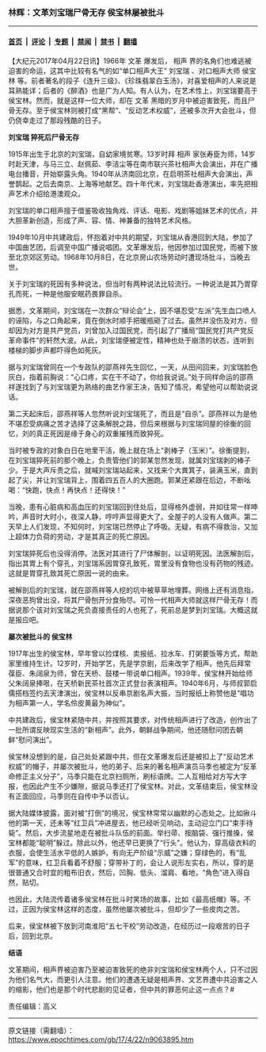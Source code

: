 ### 林辉：文革刘宝瑞尸骨无存 侯宝林屡被批斗

---

#### [首页](../../../..?n9063895) &nbsp;|&nbsp; [评论](../../../../../epoch-comment?n9063895) &nbsp;|&nbsp; [专题](../../../../../epoch-special?n9063895) &nbsp;|&nbsp; [禁闻](../../../../../epoch-news?n9063895) &nbsp;|&nbsp; [禁书](../../../../../books?n9063895) &nbsp;|&nbsp; [翻墙](https://github.com/gfw-breaker/nogfw/blob/master/README.md?n9063895)


<div class="post_content" id="artbody" itemprop="articleBody">
 <!-- article content begin -->
 <p>
  【大纪元2017年04月22日讯】1966年
  <ok href="https://www.epochtimes.com/gb/tag/%E6%96%87%E9%9D%A9.html">
   文革
  </ok>
  爆发后，
  <ok href="https://www.epochtimes.com/gb/tag/%E7%9B%B8%E5%A3%B0.html">
   相声
  </ok>
  界的名角们也难逃被迫害的命运，这其中比较有名气的如“单口相声大王”
  <ok href="https://www.epochtimes.com/gb/tag/%E5%88%98%E5%AE%9D%E7%91%9E.html">
   刘宝瑞
  </ok>
  、对口相声大师
  <ok href="https://www.epochtimes.com/gb/tag/%E4%BE%AF%E5%AE%9D%E6%9E%97.html">
   侯宝林
  </ok>
  等。前者著名的段子《连升三级》、《珍珠翡翠白玉汤》，对喜爱相声的人来说是耳熟能详；后者的《醉酒》也是广为人知。有人认为，在艺术性上，刘宝瑞要高于侯宝林。然而，就是这样一位大师，却在
  <ok href="https://www.epochtimes.com/gb/tag/%E6%96%87%E9%9D%A9.html">
   文革
  </ok>
  黑暗的岁月中被迫害致死，而且尸骨无存。至于侯宝林则被打成“黑帮”、“反动艺术权威”，还被多次开大会批斗，但仍侥幸走过了那段残酷的日子。
 </p>
 <p>
  <strong>
   <ok href="https://www.epochtimes.com/gb/tag/%E5%88%98%E5%AE%9D%E7%91%9E.html">
    刘宝瑞
   </ok>
   猝死后尸骨无存
  </strong>
 </p>
 <p>
  1915年出生于北京的刘宝瑞，自幼家境贫寒。13岁时拜
  <ok href="https://www.epochtimes.com/gb/tag/%E7%9B%B8%E5%A3%B0.html">
   相声
  </ok>
  家张寿臣为师，14岁时赴天津，与马三立、赵佩茹、李洁尘等在南市联兴茶社相声大会演出，并在广播电台播音，开始崭露头角。1940年从济南回北京，在启明茶社相声大会演出，声誉鹊起。之后去南京、上海等地献艺。四十年代末，刘宝瑞赴香港演出，率先把相声艺术介绍给港澳观众。
 </p>
 <p>
  刘宝瑞的单口相声擅于借鉴吸收独角戏、评话、电影、戏剧等姐妹艺术的优点，并大胆革新创造，形成了声、容、情、神兼备的独特艺术风格。
 </p>
 <p>
  1949年10月中共建政后，怀抱着对中共的期望，刘宝瑞从香港回到大陆，参加了中国曲艺团，后调至中国广播说唱团。文革爆发后，他因参加过国民党，而被下放至北京郊区劳动。1968年10月8日，在北京房山农场劳动时遭现场批斗，当晚去世。
 </p>
 <p>
  关于刘宝瑞的死因有多种说法，但当时有两种说法比较流行。一种说法是其乃胃穿孔而死，一种是他服安眠药畏罪自杀。
 </p>
 <p>
  据悉，文革期间，刘宝瑞在一次群众“辩论会”上，因不堪忍受“左派”先生血口喷人的诬陷，与之口角起来，竟在倒水时顺手把暖瓶砸了过去。虽然并没伤及对方，但却因为对方是共产党员，刘曾加入过国民党，而引起了广播局“国民党打共产党反革命事件”的轩然大波。从此，刘宝瑞便被定性，精神也处于崩溃的状态，连听到楼梯的脚步声都吓得色如死灰。
 </p>
 <p>
  据与刘宝瑞曾同在一个专政队的邵燕祥先生回忆，一天，从田间回来，刘宝瑞脸色灰白，指着前胸说：“心口疼，实在干不动了，你给我说说。”处于同样命运的邵燕祥遂找到了与刘宝瑞更为熟络的曲艺作家王决，告知了情况，希望他可以帮助说说话。
 </p>
 <p>
  第二天起床后，邵燕祥等人忽然听说刘宝瑞死了，而且是“自杀”。邵燕祥以为是他不堪忍受病痛之苦才选择了这条解脱之路，但后来根据与刘宝瑞同屋的徐衡的回忆，刘的真正死因是缘于身心的双重摧残而致猝死。
 </p>
 <p>
  当时被专政的对象白日在地里干活，晚上就在场上“剥棒子（玉米）”。徐衡提到，在刘宝瑞猝死前的那个晚上，负责管他们的郭某忽然发现，就属刘宝瑞剥的棒子少。于是大声斥责之后，就喊刘宝瑞站起来，又找来个大粪箕子，装满玉米，直到起了尖，并让刘宝瑞背上，围着四五百人的大圈跑。郭某还紧跟在后边，不断吆喝：“快跑，快点！再快点！还得快！”
 </p>
 <p>
  当晚，患有心脏病和高血压的刘宝瑞回到住处后，显得格外虚弱，并如往常一样呻吟，声音时大时小，夜深人静，哼哼声显得更大了。全屋子的人没有人做声。第二天早上人们发现，不知何时，刘宝瑞已然停止了呼吸。无疑，有病不得救治，又加上超体力负荷的劳动，才是其真正的死亡原因。
 </p>
 <p>
  刘宝瑞猝死后也没得消停。法医对其进行了尸体解剖，以证明死因。法医解剖后，指出其胃上有个穿孔，刘宝瑞系因胃穿孔致死，胃里没有食物也没有药物的残迹。这就是胃穿孔致其死亡原因一说的由来。
 </p>
 <p>
  被解剖后的刘宝瑞，就在邵燕祥等人挖的坑中被草草地埋葬。网络上还有消息指，深夜恶狗曾出没，将其尸骨刨开分食殆尽。可怜一代相声大师就这样尸骨无存！而据说那个该对刘宝瑞之死负直接责任的人也死了，死前总是梦到刘宝瑞。大概这就是报应吧。
 </p>
 <p>
  <strong>
   屡次被批斗的
   <ok href="https://www.epochtimes.com/gb/tag/%E4%BE%AF%E5%AE%9D%E6%9E%97.html">
    侯宝林
   </ok>
  </strong>
 </p>
 <p>
  1917年出生的侯宝林，早年曾以捡煤核、卖报纸、拉水车、打粥要饭等方式，帮助家里维持生计。12岁时，开始学艺，先是学京剧，后来改学了相声。他先后拜常葆臣、朱阔泉为师，曾在天桥、鼓楼一带说单口相声。1939年，侯宝林开始给师父朱阔泉捧哏，在天桥新民茶社首次正式登台表演相声。1940年6月，与师叔郭启儒搭档签约去天津演出，侯宝林以反串京剧名声大振，当时报纸上称赞他是“唱功为相声第一人，学名伶皮黄最为神似”。
 </p>
 <p>
  中共建政后，侯宝林紧随中共，并按照其要求，对传统相声进行了改造，创作出了一批所谓反映现实生活的“新相声”。此外，朝鲜战争期间，他还随慰问团去朝鲜“慰问演出”。
 </p>
 <p>
  侯宝林没想到的是，自己处处紧跟中共，但在文革爆发后还是被扣上了“反动艺术权威”的帽子，并屡次被批斗，他的弟子、后来的著名相声演员马季也被定为“反革命修正主义分子”，马季只能在北京扫厕所，刷标语牌。二人互相给对方写大字报，也因此产生不少嫌隙，据说马季还打了侯宝林。对此，文革结束后，侯宝林没有正面回应，马季则在自传中予以否认。
 </p>
 <p>
  据大陆媒体披露，面对被“打倒”的境况，侯宝林常常以幽默的心态处之。比如揪斗他的第一天，还未等“红卫兵”冲进屋去，他已经听见响动，主动迎立门口“束手待毙”。然后，大步流星地走在被批斗队伍的前面。举扫帚、按脑袋、强行推搡，侯宝林都能“聪明”躲过。除此以外，他还早已更换了“行头”。他认为，穿高级衣料的衣服，会使生活水平低的人嫉妒，有向无产阶级“示威”之嫌；穿绿色的，有“乱军”的意味，红卫兵看着不舒服；穿带补丁的，会让人说形左实右，所以，穿的是很普通又合时宜的粗布旧衣，然后，凹胸、低头、溜肩、看地，“角色”进入得自然，贴切。
 </p>
 <p>
  也因此，大陆流传着诸多侯宝林在批斗时笑场的故事，比如《最高纸帽》等。不过，正因为侯宝林这样的态度，虽然他屡次被批斗，但却少了一些皮肉之苦。
 </p>
 <p>
  后来，侯宝林被下放到河南淮阳“五七干校”劳动改造，在经历过一段艰苦的日子后，回到北京。
 </p>
 <p>
  <strong>
   结语
  </strong>
 </p>
 <p>
  文革期间，相声界被迫害乃至被迫害致死的绝非刘宝瑞和侯宝林两个人，只不过因为他们名气大，而更引人注意。他们的遭遇无疑是相声界、文艺界遭中共迫害之人的缩影，他们也是那个时代悲剧的见证者，但中共的罪恶何止这一点点？#
 </p>
 <p>
  责任编辑：高义
 </p>
 <!-- article content end -->
 <div id="below_article_ad">
 </div>
</div>


---

原文链接（需翻墙）：https://www.epochtimes.com/gb/17/4/22/n9063895.htm